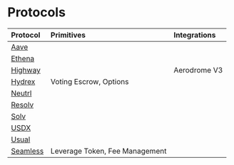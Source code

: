 # Protocols

| Protocol              | Primitives                     | Integrations |
| :-------------------- | :----------------------------- | :----------- |
| [Aave][Aave]          |                                |              |
| [Ethena][Ethena]      |                                |              |
| [Highway](./highway/) |                                | Aerodrome V3 |
| [Hydrex][Hydrex]      | Voting Escrow, Options         |              |
| [Neutrl][Neutrl]      |                                |              |
| [Resolv][Resolv]      |                                |              |
| [Solv][Solv]          |                                |              |
| [USDX][USDX]          |                                |              |
| [Usual][Usual]        |                                |              |
| [Seamless][Seamless]  | Leverage Token, Fee Management |              |

<!-- PROTOCOLS -->

[Aave]: https://defillama.com/protocol/aave
[Usual]: https://defillama.com/protocol/usual
[Neutrl]: https://www.neutrl.fi/
[Ethena]: https://defillama.com/protocol/ethena
[Resolv]: https://defillama.com/protocol/resolv
[USDX]: https://defillama.com/protocol/stables-labs-usdx
[Solv]: https://defillama.com/protocol/solv-basis-trading
[Hydrex]: https://www.hydrex.fi/
[Seamless]: ./seamless/

<!-- AUDITORS -->

[Cantina]: https://cantina.xyz/
[Spearbit]: https://cantina.xyz/solutions/spearbit
[PeckShield]: https://peckshield.com/
[Sherlock]: https://sherlock.xyz/
[Blackthorn]: https://www.blackthorn.xyz/
[Halborn]: http://halborn.com/
[Zellic]: https://www.zellic.io/
[Quanstamp]: https://quantstamp.com/
[Code4rena]: https://code4rena.com/
[Pashov]: https://www.pashov.net/
